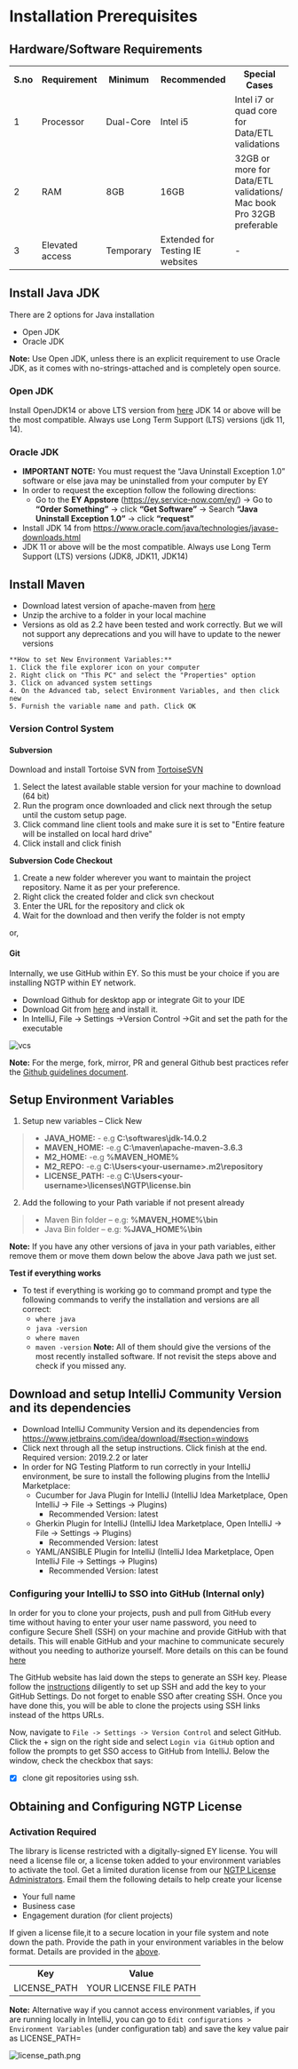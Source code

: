 # Installation Prerequisites
## Hardware/Software Requirements

<table>
<tr>
    <th>S.no</th>
    <th>Requirement</th>
    <th>Minimum</th>
    <th>Recommended</th>
    <th>Special Cases</th>
</tr>
<tr>
    <td>1</td>
    <td>Processor</td>
    <td>Dual-Core</td>
    <td>Intel i5</td>
    <td>Intel i7 or quad core for Data/ETL validations</td>
</tr>
<tr>
    <td>2</td>
    <td>RAM</td>
    <td>8GB</td>
    <td>16GB</td>
    <td>32GB or more for Data/ETL validations/ Mac book Pro 32GB preferable</td>
</tr>
<tr>
    <td>3</td>
    <td>Elevated access</td>
    <td>Temporary</td>
    <td>Extended for Testing IE websites</td>
    <td>-</td>
</tr>
</table>

## Install Java JDK
There are 2 options for Java installation
* Open JDK
* Oracle JDK

**Note:** Use Open JDK, unless there is an explicit requirement to use Oracle JDK, as it comes with no-strings-attached and is completely open source. 

### Open JDK
Install OpenJDK14 or above LTS version from [here](https://jdk.java.net/)
JDK 14 or above will be the most compatible. Always use Long Term Support (LTS) versions (jdk 11, 14).

### Oracle JDK
*  **IMPORTANT NOTE:** You must request the “Java Uninstall Exception 1.0” software or else
java may be uninstalled from your computer by EY
* In order to request the exception follow the following directions: 
  * Go to the **EY Appstore** (https://ey.service-now.com/ey/) → Go to **“Order Something”** → click **“Get Software”** → Search **“Java Uninstall Exception 1.0”** → click **“request”**
* Install JDK 14 from https://www.oracle.com/java/technologies/javase-downloads.html
* JDK 11 or above will be the most compatible. Always use Long Term Support (LTS) versions (JDK8, JDK11, JDK14)
## Install Maven
* Download latest version of apache-maven from [here](https://maven.apache.org/download.cgi)
* Unzip the archive to a folder in your local machine
* Versions as old as 2.2 have been tested and work correctly. But we will not support any deprecations and you will have to update to the newer versions

```
**How to set New Environment Variables:**
1. Click the file explorer icon on your computer
2. Right click on "This PC" and select the "Properties" option
3. Click on advanced system settings
4. On the Advanced tab, select Environment Variables, and then click new
5. Furnish the variable name and path. Click OK
```
### Version Control System

#### Subversion

Download and install Tortoise SVN from [TortoiseSVN](https://tortoisesvn.net/downloads.html)

1. Select the latest available stable version for your machine to download (64 bit)
2. Run the program once downloaded and click next through the setup until the custom setup page.
3. Click command line client tools and make sure it is set to "Entire feature will be installed on local hard drive"
4. Click install and click finish

**Subversion Code Checkout**

1. Create a new folder wherever you want to maintain the project repository. Name it as per your preference.
2. Right click the created folder and click svn checkout
3. Enter the URL for the repository and click ok
4. Wait for the download and then verify the folder is not empty

or,

#### Git
Internally, we use GitHub within EY. So this must be your choice if you are installing NGTP within EY network.
- Download Github for desktop app or integrate Git to your IDE
- Download Git from [here](https://git-scm.com/downloads) and install it.
- In IntelliJ, File -> Settings ->Version Control ->Git and set the path for the executable

![vcs](images/doc/vcs.jpg)

**Note:** For the merge, fork, mirror, PR and general Github best practices refer the [Github guidelines document](GitHub-Guidelines).

## Setup Environment Variables

1. Setup new variables – Click New
>   * **JAVA_HOME:** <path to your JDK folder containing bin> - e.g **C:\softwares\jdk-14.0.2**
>   * **MAVEN_HOME:** <Path to your Maven folder>-e.g **C:\maven\apache-maven-3.6.3**
>   * **M2_HOME:** <Path to your Maven folder>-e.g **%MAVEN_HOME%**
>   * **M2_REPO:** <Path to your Maven repository>-e.g **C:\Users\<your-username>\.m2\repository**
>   * **LICENSE_PATH:** <Path to your NGTP license.bin file. You need to paste the file in this location and point this environment variable to it>-e.g **C:\Users\<your-username>\licenses\NGTP\license.bin**

2. Add the following to your Path variable if not present already
>   * Maven Bin folder – e.g: **%MAVEN_HOME%\bin**
>   * Java Bin folder – e.g: **%JAVA_HOME%\bin**

**Note:** If you have any other versions of java in your path variables, either remove them or move them down below the above Java path we just set.

**Test if everything works**
* To test if everything is working go to command prompt and type the following
commands to verify the installation and versions are all correct:
  * `where java`
  * `java -version`
  * `where maven`
  * `maven -version`
**Note:** All of them should give the versions of the most recently installed software. If not revisit the steps above and check if you missed any.

## Download and setup IntelliJ Community Version and its dependencies
* Download IntelliJ Community Version and its dependencies from https://www.jetbrains.com/idea/download/#section=windows
* Click next through all the setup instructions. Click finish at the end. Required version:
2019.2.2 or later
* In order for NG Testing Platform to run correctly in your IntelliJ environment, be sure to
install the following plugins from the IntelliJ Marketplace:
  * Cucumber for Java Plugin for IntelliJ (IntelliJ Idea Marketplace, Open IntelliJ → File → Settings → Plugins)
    * Recommended Version: latest
  * Gherkin Plugin for IntelliJ (IntelliJ Idea Marketplace, Open IntelliJ → File → Settings → Plugins)
    * Recommended Version: latest
  * YAML/ANSIBLE Plugin for IntelliJ (IntelliJ Idea Marketplace, Open IntelliJ  File → Settings → Plugins)
    * Recommended Version: latest

### Configuring your IntelliJ to SSO into GitHub (Internal only)
In order for you to clone your projects, push and pull from GitHub every time without having to enter your user name password, you need to configure Secure Shell (SSH) on your machine and provide GitHub with that details. This will enable GitHub and your machine to communicate securely without you needing to authorize yourself. More details on this can be found [here](https://www.ssh.com/ssh/)

The GitHub website has laid down the steps to generate an SSH key. Please follow the [instructions](https://docs.github.com/en/github/authenticating-to-github/generating-a-new-ssh-key-and-adding-it-to-the-ssh-agent) diligently to set up SSH and add the key to your GitHub Settings. Do not forget to enable SSO after creating SSH. Once you have done this, you will be able to clone the projects using SSH links instead of the https URLs.

Now, navigate to `File -> Settings -> Version Control` and select GitHub. Click the + sign on the right side and select `Login via GitHub` option and follow the prompts to get SSO access to GitHub from IntelliJ. Below the window, check the checkbox that says:

- [x] clone git repositories using ssh.


## Obtaining and Configuring NGTP License
### Activation Required
The library is license restricted with a digitally-signed EY license. You will need a license file or, a license token added to your environment variables to activate the tool. Get a limited duration license from our [NGTP License Administrators](mailto:874d64a4.EYGS.onmicrosoft.com@amer.teams.ms?subject=NGTP%20License%20Request&body=Please%20provide%20a%20limited%20NGTP%20license.%20Below%20are%20the%20details:%0D%0A1.Name:%0D%0A2.Business%20case:%0D%0A3.Engagement%20Duration:). Email them the following details to help create your license
* Your full name
* Business case
* Engagement duration (for client projects)

If given a license file,it to a secure location in your file system and note down the path. Provide the path in your environment variables in the below format. Details are provided in the [above](#setup-environment-variables).

<table>
<tr>
    <th>Key</th>
    <th>Value</th>
</tr>
<tr>
    <td>LICENSE_PATH</td>
    <td>YOUR LICENSE FILE PATH</td>
</tr>
</table>

**Note:** Alternative way if you cannot access environment variables, if you are running locally in IntelliJ, you can go to `Edit configurations > Environment Variables` (under configuration tab) and save the key value pair as LICENSE_PATH=<token value>

![license_path.png](images/doc/license_path.png)


